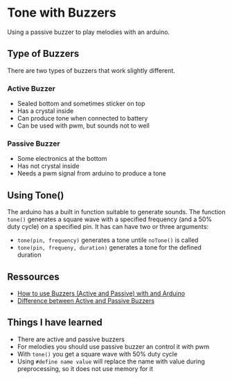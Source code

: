 # Tone with Buzzers

Using a passive buzzer to play melodies with an arduino.

## Type of Buzzers
There are two types of buzzers that work slightly different.

### Active Buzzer
- Sealed bottom and sometimes sticker on top
- Has a crystal inside
- Can produce tone when connected to battery
- Can be used with pwm, but sounds not to well

### Passive Buzzer
- Some electronics at the bottom
- Has not crystal inside
- Needs a pwm signal from arduino to produce a tone

## Using Tone()
The arduino has a built in function suitable to generate sounds. The function `tone()` generates a square wave with a specified frequency (and a 50% duty cycle) on a specified pin.
It has can have two or three arguments: 
- `tone(pin, frequency)` generates a tone untile `noTone()` is called
- `tone(pin, frequeny, duration)` generates a tone for the defined duration 

## Ressources
- [How to use Buzzers (Active and Passive) with and Arduino](https://www.youtube.com/watch?v=gj-H_agfd6U)
- [Difference between Active and Passive Buzzers](https://www.youtube.com/watch?v=4U5eYG8NnL4)


## Things I have learned
- There are active and passive buzzers 
- For melodies you should use passive buzzer an control it with pwm
- With `tone()` you get a square wave with 50% duty cycle
- Using `#define name value` will replace the name with value during preprocessing, so it does not use memory for it